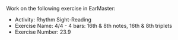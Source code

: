 Work on the following exercise in EarMaster:
- Activity: Rhythm Sight-Reading
- Exercise Name: 4/4 - 4 bars: 16th & 8th notes, 16th & 8th triplets
- Exercise Number: 23.9
